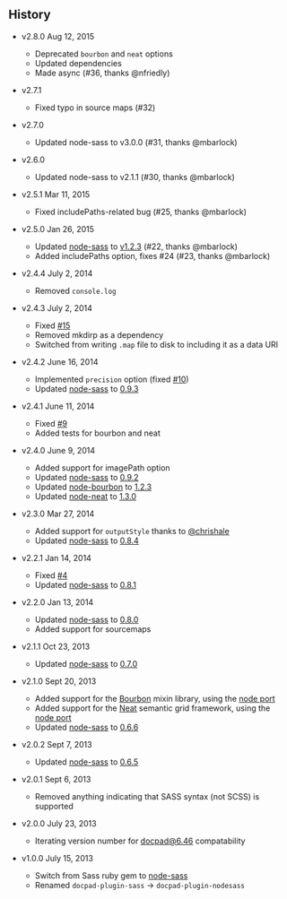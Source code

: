 ## History

- v2.8.0 Aug 12, 2015
  - Deprecated `bourbon` and `neat` options
  - Updated dependencies
  - Made async (#36, thanks @nfriedly)
  
- v2.7.1
  - Fixed typo in source maps (#32)

- v2.7.0
  - Updated node-sass to v3.0.0 (#31, thanks @mbarlock)

- v2.6.0
  - Updated node-sass to v2.1.1 (#30, thanks @mbarlock)

- v2.5.1 Mar 11, 2015
  - Fixed includePaths-related bug (#25, thanks @mbarlock)

- v2.5.0 Jan 26, 2015
  - Updated [node-sass](https://github.com/sass/node-sass) to [v1.2.3](https://github.com/sass/node-sass/releases/tag/v1.2.3) (#22, thanks @mbarlock)
  - Added includePaths option, fixes #24 (#23, thanks @mbarlock)

- v2.4.4 July 2, 2014
  - Removed `console.log`

- v2.4.3 July 2, 2014
  - Fixed [#15](https://github.com/jking90/docpad-plugin-nodesass/issues/15)
  - Removed mkdirp as a dependency
  - Switched from writing `.map` file to disk to including it as a data URI

- v2.4.2 June 16, 2014
  - Implemented `precision` option (fixed [#10](https://github.com/jking90/docpad-plugin-nodesass/issues/10))
  - Updated [node-sass](https://github.com/andrew/node-sass) to [0.9.3](https://github.com/andrew/node-sass/releases/tag/v0.9.3)

- v2.4.1 June 11, 2014
  - Fixed [#9](https://github.com/jking90/docpad-plugin-nodesass/issues/9)
  - Added tests for bourbon and neat

- v2.4.0 June 9, 2014
  - Added support for imagePath option
  - Updated [node-sass](https://github.com/andrew/node-sass) to [0.9.2](https://github.com/andrew/node-sass/releases/tag/v0.9.2)
  - Updated [node-bourbon](https://github.com/lacroixdesign/node-bourbon) to [1.2.3](https://github.com/lacroixdesign/node-bourbon/releases/tag/v1.2.3)
  - Updated [node-neat](https://github.com/lacroixdesign/node-neat) to [1.3.0](https://github.com/lacroixdesign/node-neat/releases/tag/v1.3.0)

- v2.3.0 Mar 27, 2014
  - Added support for `outputStyle` thanks to [@chrishale](https://github.com/chrishale)
  - Updated [node-sass](https://github.com/andrew/node-sass) to [0.8.4](https://github.com/andrew/node-sass/releases/tag/v0.8.4)

- v2.2.1 Jan 14, 2014
  - Fixed [#4](https://github.com/jking90/docpad-plugin-nodesass/issues/4)
  - Updated [node-sass](https://github.com/andrew/node-sass) to [0.8.1](https://github.com/andrew/node-sass/releases/tag/v0.8.1)

- v2.2.0 Jan 13, 2014
  - Updated [node-sass](https://github.com/andrew/node-sass) to [0.8.0](https://github.com/andrew/node-sass/releases/tag/v0.8.0)
  - Added support for sourcemaps

- v2.1.1 Oct 23, 2013
  - Updated [node-sass](https://github.com/andrew/node-sass) to [0.7.0](https://github.com/andrew/node-sass/releases/tag/v0.7.0)

- v2.1.0 Sept 20, 2013
  - Added support for the [Bourbon](http://bourbon.io/) mixin library, using the [node port](https://github.com/lacroixdesign/node-bourbon)
  - Added support for the [Neat](http://neat.bourbon.io/) semantic grid framework, using the [node port](https://github.com/lacroixdesign/node-neat)
  - Updated [node-sass](https://github.com/andrew/node-sass) to [0.6.6](https://github.com/andrew/node-sass/releases/tag/v0.6.6)

- v2.0.2 Sept 7, 2013
  - Updated [node-sass](https://github.com/andrew/node-sass) to [0.6.5](https://github.com/andrew/node-sass/releases/tag/v0.6.5)

- v2.0.1 Sept 6, 2013
  - Removed anything indicating that SASS syntax (not SCSS) is supported

- v2.0.0 July 23, 2013
  - Iterating version number for docpad@6.46 compatability

- v1.0.0 July 15, 2013
  - Switch from Sass ruby gem to [node-sass](https://github.com/andrew/node-sass)
  - Renamed `docpad-plugin-sass` -> `docpad-plugin-nodesass`
